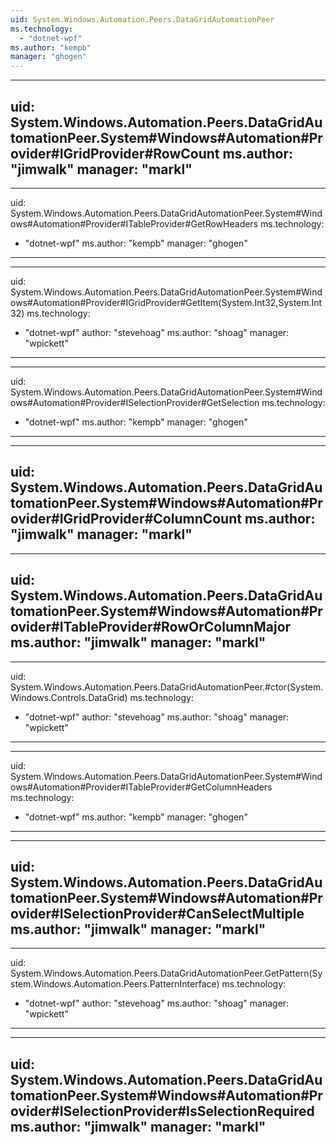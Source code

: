```yaml
---
uid: System.Windows.Automation.Peers.DataGridAutomationPeer
ms.technology: 
  - "dotnet-wpf"
ms.author: "kempb"
manager: "ghogen"
---
```


---
uid: System.Windows.Automation.Peers.DataGridAutomationPeer.System#Windows#Automation#Provider#IGridProvider#RowCount
ms.author: "jimwalk"
manager: "markl"
---

---
uid: System.Windows.Automation.Peers.DataGridAutomationPeer.System#Windows#Automation#Provider#ITableProvider#GetRowHeaders
ms.technology: 
  - "dotnet-wpf"
ms.author: "kempb"
manager: "ghogen"
---

---
uid: System.Windows.Automation.Peers.DataGridAutomationPeer.System#Windows#Automation#Provider#IGridProvider#GetItem(System.Int32,System.Int32)
ms.technology: 
  - "dotnet-wpf"
author: "stevehoag"
ms.author: "shoag"
manager: "wpickett"
---

---
uid: System.Windows.Automation.Peers.DataGridAutomationPeer.System#Windows#Automation#Provider#ISelectionProvider#GetSelection
ms.technology: 
  - "dotnet-wpf"
ms.author: "kempb"
manager: "ghogen"
---

---
uid: System.Windows.Automation.Peers.DataGridAutomationPeer.System#Windows#Automation#Provider#IGridProvider#ColumnCount
ms.author: "jimwalk"
manager: "markl"
---

---
uid: System.Windows.Automation.Peers.DataGridAutomationPeer.System#Windows#Automation#Provider#ITableProvider#RowOrColumnMajor
ms.author: "jimwalk"
manager: "markl"
---

---
uid: System.Windows.Automation.Peers.DataGridAutomationPeer.#ctor(System.Windows.Controls.DataGrid)
ms.technology: 
  - "dotnet-wpf"
author: "stevehoag"
ms.author: "shoag"
manager: "wpickett"
---

---
uid: System.Windows.Automation.Peers.DataGridAutomationPeer.System#Windows#Automation#Provider#ITableProvider#GetColumnHeaders
ms.technology: 
  - "dotnet-wpf"
ms.author: "kempb"
manager: "ghogen"
---

---
uid: System.Windows.Automation.Peers.DataGridAutomationPeer.System#Windows#Automation#Provider#ISelectionProvider#CanSelectMultiple
ms.author: "jimwalk"
manager: "markl"
---

---
uid: System.Windows.Automation.Peers.DataGridAutomationPeer.GetPattern(System.Windows.Automation.Peers.PatternInterface)
ms.technology: 
  - "dotnet-wpf"
author: "stevehoag"
ms.author: "shoag"
manager: "wpickett"
---

---
uid: System.Windows.Automation.Peers.DataGridAutomationPeer.System#Windows#Automation#Provider#ISelectionProvider#IsSelectionRequired
ms.author: "jimwalk"
manager: "markl"
---
